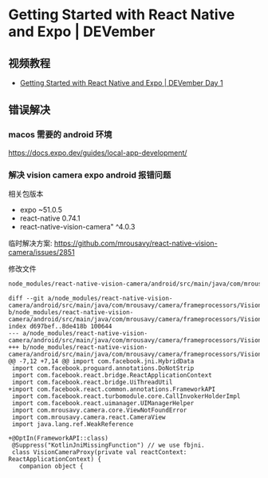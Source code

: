 # Getting Started with React Native and Expo | DEVember

## 视频教程

- [Getting Started with React Native and Expo | DEVember Day 1](https://www.youtube.com/live/bIQII7gTXDE?si=wmsmY7iIYYXHpvd9)

## 错误解决

### macos 需要的 android 环境

<https://docs.expo.dev/guides/local-app-development/>

### 解决 vision camera expo android 报错问题

相关包版本

- expo ~51.0.5
- react-native 0.74.1
- react-native-vision-camera" ^4.0.3

临时解决方案: <https://github.com/mrousavy/react-native-vision-camera/issues/2851>

修改文件

```bash
node_modules/react-native-vision-camera/android/src/main/java/com/mrousavy/camera/frameprocessors/VisionCameraProxy.kt
```

```kotin
diff --git a/node_modules/react-native-vision-camera/android/src/main/java/com/mrousavy/camera/frameprocessors/VisionCameraProxy.kt b/node_modules/react-native-vision-camera/android/src/main/java/com/mrousavy/camera/frameprocessors/VisionCameraProxy.kt
index d697bef..8de418b 100644
--- a/node_modules/react-native-vision-camera/android/src/main/java/com/mrousavy/camera/frameprocessors/VisionCameraProxy.kt
+++ b/node_modules/react-native-vision-camera/android/src/main/java/com/mrousavy/camera/frameprocessors/VisionCameraProxy.kt
@@ -7,12 +7,14 @@ import com.facebook.jni.HybridData
 import com.facebook.proguard.annotations.DoNotStrip
 import com.facebook.react.bridge.ReactApplicationContext
 import com.facebook.react.bridge.UiThreadUtil
+import com.facebook.react.common.annotations.FrameworkAPI
 import com.facebook.react.turbomodule.core.CallInvokerHolderImpl
 import com.facebook.react.uimanager.UIManagerHelper
 import com.mrousavy.camera.core.ViewNotFoundError
 import com.mrousavy.camera.react.CameraView
 import java.lang.ref.WeakReference

+@OptIn(FrameworkAPI::class)
 @Suppress("KotlinJniMissingFunction") // we use fbjni.
 class VisionCameraProxy(private val reactContext: ReactApplicationContext) {
   companion object {
```
